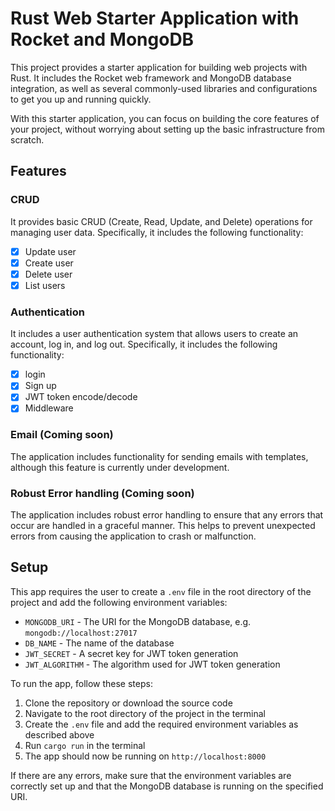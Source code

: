 # Rust Web Starter Application with Rocket and MongoDB

This project provides a starter application for building web projects with Rust. It includes the Rocket web framework and MongoDB database integration, as well as several commonly-used libraries and configurations to get you up and running quickly.

With this starter application, you can focus on building the core features of your project, without worrying about setting up the basic infrastructure from scratch.

## Features

### CRUD 

It provides basic CRUD (Create, Read, Update, and Delete) operations for managing user data. Specifically, it includes the following functionality:

- [x] Update user
- [x] Create user
- [x] Delete user
- [x] List users

### Authentication

It includes a user authentication system that allows users to create an account, log in, and log out. Specifically, it includes the following functionality:

- [x] login
- [x] Sign up
- [x] JWT token encode/decode
- [x] Middleware

### Email (Coming soon)

The application includes functionality for sending emails with templates, although this feature is currently under development.

### Robust Error handling (Coming soon)

The application includes robust error handling to ensure that any errors that occur are handled in a graceful manner. This helps to prevent unexpected errors from causing the application to crash or malfunction.




## Setup

This app requires the user to create a `.env` file in the root directory of the project and add the following environment variables:

* `MONGODB_URI` - The URI for the MongoDB database, e.g. `mongodb://localhost:27017`
* `DB_NAME` - The name of the database
* `JWT_SECRET` - A secret key for JWT token generation
* `JWT_ALGORITHM` - The algorithm used for JWT token generation

To run the app, follow these steps:

1. Clone the repository or download the source code
2. Navigate to the root directory of the project in the terminal
3. Create the `.env` file and add the required environment variables as described above
4. Run `cargo run` in the terminal
5. The app should now be running on `http://localhost:8000`

If there are any errors, make sure that the environment variables are correctly set up and that the MongoDB database is running on the specified URI.
